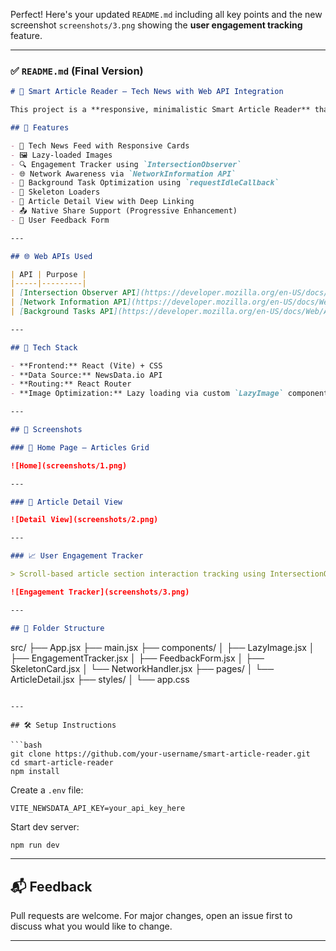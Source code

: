 Perfect! Here's your updated `README.md` including all key points and the new screenshot `screenshots/3.png` showing the **user engagement tracking** feature.

---

### ✅ `README.md` (Final Version)

```markdown
# 📰 Smart Article Reader – Tech News with Web API Integration

This project is a **responsive, minimalistic Smart Article Reader** that fetches the latest technology news and enhances user experience with modern browser APIs.

## 🚀 Features

- 📄 Tech News Feed with Responsive Cards
- 🖼 Lazy-loaded Images
- 🔍 Engagement Tracker using `IntersectionObserver`
- 🌐 Network Awareness via `NetworkInformation API`
- 🧠 Background Task Optimization using `requestIdleCallback`
- 🦴 Skeleton Loaders
- 🎯 Article Detail View with Deep Linking
- 📤 Native Share Support (Progressive Enhancement)
- 📝 User Feedback Form

---

## 🌐 Web APIs Used

| API | Purpose |
|-----|---------|
| [Intersection Observer API](https://developer.mozilla.org/en-US/docs/Web/API/Intersection_Observer_API) | Detects when articles enter the viewport to track user engagement. |
| [Network Information API](https://developer.mozilla.org/en-US/docs/Web/API/Network_Information_API) | Warns user about poor connectivity and adapts loading strategies. |
| [Background Tasks API](https://developer.mozilla.org/en-US/docs/Web/API/Background_Tasks_API) *(via `requestIdleCallback`)* | Runs non-urgent tasks during idle time to improve performance. |

---

## 🧩 Tech Stack

- **Frontend:** React (Vite) + CSS
- **Data Source:** NewsData.io API
- **Routing:** React Router
- **Image Optimization:** Lazy loading via custom `LazyImage` component

---

## 📸 Screenshots

### 📰 Home Page – Articles Grid

![Home](screenshots/1.png)

---

### 📄 Article Detail View

![Detail View](screenshots/2.png)

---

### 📈 User Engagement Tracker

> Scroll-based article section interaction tracking using IntersectionObserver.

![Engagement Tracker](screenshots/3.png)

---

## 📁 Folder Structure

```

src/
├── App.jsx
├── main.jsx
├── components/
│   ├── LazyImage.jsx
│   ├── EngagementTracker.jsx
│   ├── FeedbackForm.jsx
│   ├── SkeletonCard.jsx
│   └── NetworkHandler.jsx
├── pages/
│   └── ArticleDetail.jsx
├── styles/
│   └── app.css

````

---

## 🛠 Setup Instructions

```bash
git clone https://github.com/your-username/smart-article-reader.git
cd smart-article-reader
npm install
````

Create a `.env` file:

```
VITE_NEWSDATA_API_KEY=your_api_key_here
```

Start dev server:

```bash
npm run dev
```

---

## 📬 Feedback

Pull requests are welcome. For major changes, open an issue first to discuss what you would like to change.

---
